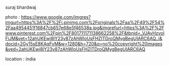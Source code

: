 suraj bhardwaj

photo : https://www.google.com/imgres?imgurl=https%3A%2F%2Fi.pinimg.com%2Foriginals%2Faa%2F49%2F54%2Faa4954451f16847cb657e68e5f46538a.jpg&imgrefurl=https%3A%2F%2Fwww.pinterest.com%2Fpin%2F801711171138662258%2F&tbnid=_VJAyHzvolFiJM&vet=12ahUKEwj8lY23v87zAhWloUsFHZITDroQMygBegUIARC6AQ..i&docid=2Gy15sE8KAqFvM&w=1280&h=720&q=no%20copyright%20images&ved=2ahUKEwj8lY23v87zAhWloUsFHZITDroQMygBegUIARC6AQ

location : india
